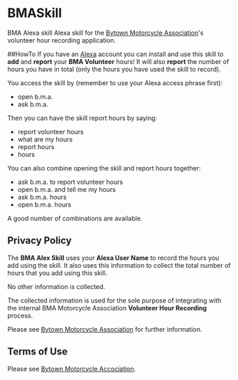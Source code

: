 # BMASkill
BMA Alexa skill
Alexa skill for the [Bytown Motorcycle Association](http://bma1.ca/)'s volunteer hour recording application.

##HowTo
If you have an [Alexa](https://alexa.amazon.ca/) account you can install and use this skill to **add** and **report** your **BMA Volunteer** hours! It will also **report** the number of hours you have in total (only the hours you have used the skill to record).

You access the skill by (remember to use your Alexa access phrase first):
- open b.m.a.
- ask b.m.a.

Then you can have the skill report hours by saying:
- report volunteer hours
- what are my hours
- report hours
- hours

You can also combine opening the skill and report hours together:
- ask b.m.a. to report volunteer hours
- open b.m.a. and tell me my hours
- ask b.m.a. hours
- open b.m.a. hours

A good number of combinations are available.


## Privacy Policy
The **BMA Alex Skill** uses your **Alexa User Name** to record the hours you add using the skill. It also uses this information to collect the total number of hours that you add using this skill.

No other information is collected.

The collected information is used for the sole purpose of integrating with the internal BMA Motorcycle Association **Volunteer Hour Recording** process.

Please see [Bytown Motorcycle Association](http://bma1.ca) for further information.

## Terms of Use
Please see [Bytown Motorcycle Accociation](http://bma1.ca/terms-of-use-s31.php).
